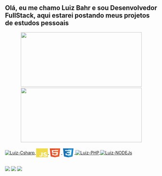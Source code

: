## Olá, eu me chamo Luiz Bahr e sou Desenvolvedor FullStack, aqui estarei postando meus projetos de estudos pessoais

<div align="center">
  <a href="https://github.com/luizbahr">
  <img height="180em" width="400em" src="https://github-readme-stats.vercel.app/api?username=luizbahr&show_icons=true&theme=dark&include_all_commits=true&count_private=true"/>
  <img height="180em" width="400em" src="https://github-readme-stats.vercel.app/api/top-langs/?username=luizbahr&layout=compact&langs_count=7&theme=dark"/>
</div>
<div style="display: inline_block"><br>
  <img align="center" alt="Luiz-Csharp" height="30" width="40" src="https://cdn.jsdelivr.net/gh/devicons/devicon@latest/icons/csharp/csharp-original.svg">        
  <img align="center" alt="Luiz-Js" height="30" width="40" src="https://raw.githubusercontent.com/devicons/devicon/master/icons/javascript/javascript-plain.svg">
  <img align="center" alt="Luiz-HTML" height="30" width="40" src="https://raw.githubusercontent.com/devicons/devicon/master/icons/html5/html5-original.svg">
  <img align="center" alt="Luiz-CSS" height="30" width="40" src="https://raw.githubusercontent.com/devicons/devicon/master/icons/css3/css3-original.svg">
  <img align="center" alt="Luiz-PHP" height="100" width="40" src="https://cdn.jsdelivr.net/gh/devicons/devicon/icons/php/php-original.svg">
  <img align="center" alt="Luiz-NODEJs" height="100" width="40" src="https://cdn.jsdelivr.net/gh/devicons/devicon@latest/icons/nodejs/nodejs-original-wordmark.svg">     
</div>
  
  ##
 
<div> 
  <a href="https://instagram.com/luizguilhermebahr" target="_blank"><img src="https://img.shields.io/badge/-Instagram-%23E4405F?style=for-the-badge&logo=instagram&logoColor=white" target="_blank"></a>
  <a href = "mailto:luizguilhermebahr@gmail.com"><img src="https://img.shields.io/badge/-Gmail-%23333?style=for-the-badge&logo=gmail&logoColor=white" target="_blank"></a>
  <a href="https://www.linkedin.com/in/luizguilhermebahr/" target="_blank"><img src="https://img.shields.io/badge/-LinkedIn-%230077B5?style=for-the-badge&logo=linkedin&logoColor=white" target="_blank"></a> 
</div>
